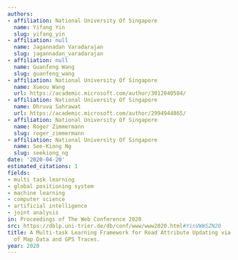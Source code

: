 ```yaml
---
authors:
- affiliation: National University Of Singapore
  name: Yifang Yin
  slug: yifang_yin
- affiliation: null
  name: Jagannadan Varadarajan
  slug: jagannadan_varadarajan
- affiliation: null
  name: Guanfeng Wang
  slug: guanfeng_wang
- affiliation: National University Of Singapore
  name: Xueou Wang
  url: https://academic.microsoft.com/author/3012840584/
- affiliation: National University Of Singapore
  name: Dhruva Sahrawat
  url: https://academic.microsoft.com/author/2994944865/
- affiliation: National University Of Singapore
  name: Roger Zimmermann
  slug: roger_zimmermann
- affiliation: National University Of Singapore
  name: See-Kiong Ng
  slug: seekiong_ng
date: '2020-04-20'
estimated_citations: 1
fields:
- multi task learning
- global positioning system
- machine learning
- computer science
- artificial intelligence
- joint analysis
in: Proceedings of The Web Conference 2020
src: https://dblp.uni-trier.de/db/conf/www/www2020.html#YinVWWSZN20
title: A Multi-task Learning Framework for Road Attribute Updating via Joint Analysis
  of Map Data and GPS Traces.
year: 2020
---
```

